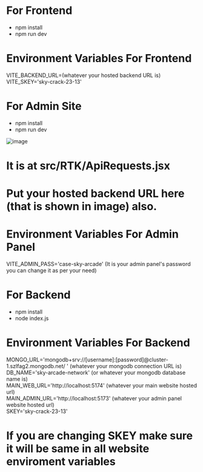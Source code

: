 # **For Frontend**
- npm install
- npm run dev

# Environment Variables For Frontend
VITE_BACKEND_URL=(whatever your hosted backend URL is) <br />
VITE_SKEY='sky-crack-23-13' <br />

# For Admin Site
- npm install
- npm run dev

![image](https://github.com/Jaun-Raza/case-sky-arcade/assets/106108668/e5e82ae5-2617-4d83-bfcf-f72b2bf593dc)

# It is at src/RTK/ApiRequests.jsx
# Put your hosted backend URL here (that is shown in image) also.

# Environment Variables For Admin Panel
VITE_ADMIN_PASS='case-sky-arcade' (It is your admin panel's password you can change it as per your need)

# For Backend
- npm install <br />
- node index.js <br />

# **Environment Variables For Backend**
MONGO_URL='mongodb+srv://[username]:[password]@cluster-1.szlfag2.mongodb.net/ ' (whatever your mongodb connection URL is) <br />
DB_NAME='sky-arcade-network' (or whatever your mongodb database name is) <br />
MAIN_WEB_URL='http://localhost:5174' (whatever your main website hosted url) <br />
MAIN_ADMIN_URL='http://localhost:5173' (whatever your admin panel website hosted url) <br />
SKEY='sky-crack-23-13' <br />

# If you are changing **SKEY** make sure it will be same in all website enviroment variables
